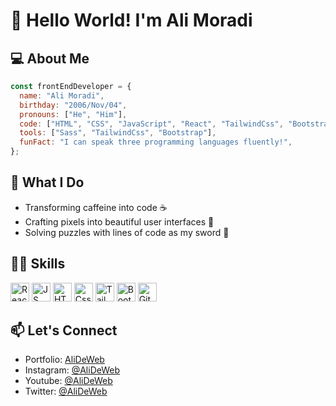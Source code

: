 # 👋 Hello World! I'm Ali Moradi

## 💻 About Me

```javascript
const frontEndDeveloper = {
  name: "Ali Moradi",
  birthday: "2006/Nov/04",
  pronouns: ["He", "Him"],
  code: ["HTML", "CSS", "JavaScript", "React", "TailwindCss", "Bootstrap"],
  tools: ["Sass", "TailwindCss", "Bootstrap"],
  funFact: "I can speak three programming languages fluently!",
};
```

## 🚀 What I Do

- Transforming caffeine into code ☕
- Crafting pixels into beautiful user interfaces 🎨
- Solving puzzles with lines of code as my sword 🧩

## 👨‍💻 Skills

<img src="https://raw.githubusercontent.com/danielcranney/readme-generator/main/public/icons/skills/react-colored.svg" alt="React" width="30" /> <img src="https://raw.githubusercontent.com/danielcranney/readme-generator/main/public/icons/skills/javascript-colored.svg" alt="JS" width="30" /> <img src="https://raw.githubusercontent.com/danielcranney/readme-generator/main/public/icons/skills/html5-colored.svg" alt="HTML" width="30" /> <img src="https://raw.githubusercontent.com/danielcranney/readme-generator/main/public/icons/skills/css3-colored.svg" alt="Css" width="30" /> <img src="https://raw.githubusercontent.com/danielcranney/readme-generator/main/public/icons/skills/tailwindcss-colored.svg" alt="TailwindCss" width="30" /> <img src="https://raw.githubusercontent.com/danielcranney/readme-generator/main/public/icons/skills/bootstrap-colored.svg" alt="Bootstrap" width="30" /> <img src="https://raw.githubusercontent.com/danielcranney/readme-generator/main/public/icons/skills/git-colored.svg" alt="Git" width="30" /> 

## 📫 Let's Connect

- Portfolio: [AliDeWeb](https://alideweb.github.io/AliDeWeb/)
- Instagram: [@AliDeWeb](https://instagram.com/alideweb?igshid=MmVlMjlkMTBhMg==)
- Youtube: [@AliDeWeb](https://youtube.com/@AliDeWeb?si=Rzkzl24UJgt0PP0f)
- Twitter: [@AliDeWeb](https://x.com/AliDeWeb?s=09)
